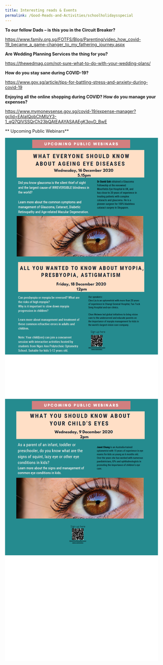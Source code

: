 ```yaml
---
title: Interesting reads & Events
permalink: /Good-Reads-and-Activities/schoolholidaysspecial
---
```


**To our fellow Dads – is this you in the Circuit Breaker?**

https://www.family.org.sg/FOTFS/Blog/Parenting/video_how_covid-19_became_a_game-changer_to_my_fathering_journey.aspx

**Are Wedding Planning Services the thing for you?**

https://thewedmag.com/not-sure-what-to-do-with-your-wedding-plans/

**How do you stay sane during COVID-19?**

https://www.gov.sg/article/tips-for-battling-stress-and-anxiety-during-covid-19

**Enjoying all the online shopping during COVID? How do you manage your expenses?**

https://www.mymoneysense.gov.sg/covid-19/expense-manager?gclid=EAIaIQobChMIzY3-1_qQ7QIVSSQrCh23bQAtEAAYASAAEgK3pvD_BwE

** Upcoming Public Webinars**

![](/images/eyecare3.png)
![](/images/eyecare4.png)